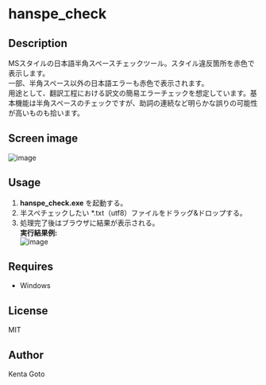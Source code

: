 # hanspe_check

## Description
MSスタイルの日本語半角スペースチェックツール。スタイル違反箇所を赤色で表示します。  
一部、半角スペース以外の日本語エラーも赤色で表示されます。  
用途として、翻訳工程における訳文の簡易エラーチェックを想定しています。基本機能は半角スペースのチェックですが、助詞の連続など明らかな誤りの可能性が高いものも拾います。  

## Screen image
![image](https://user-images.githubusercontent.com/10069642/83829999-21232e80-a71f-11ea-8e7f-7519f7cf4a40.png)  

## Usage
1. **hanspe_check.exe** を起動する。
2. 半スペチェックしたい \*.txt（utf8）ファイルをドラッグ&ドロップする。
3. 処理完了後はブラウザに結果が表示される。  
**実行結果例:**  
![image](https://user-images.githubusercontent.com/10069642/83830201-87a84c80-a71f-11ea-94e0-7018626abdab.png)  

## Requires
- Windows

## License  
MIT

## Author  
Kenta Goto
